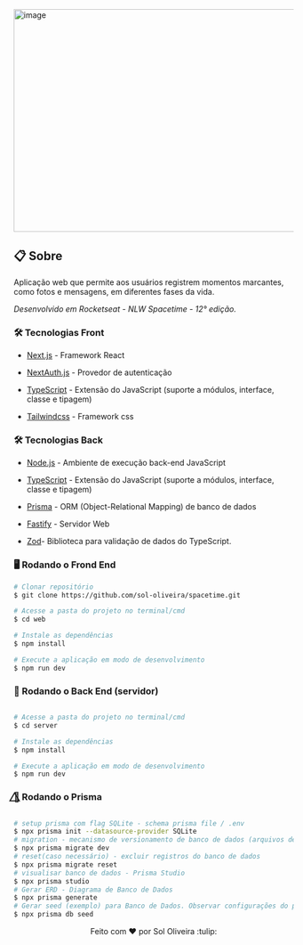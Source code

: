 <img width="800" alt="image" height="400" src=trello_board.gif/>

## 📋 Sobre 
<p>
 Aplicação web que permite aos usuários registrem momentos marcantes, como fotos e mensagens, em diferentes fases da vida.</p>

<p><i>Desenvolvido em Rocketseat - NLW Spacetime - 12° edição.</i></p>

### 🛠 Tecnologias Front

- [Next.js](https://nextjs.org/) - Framework React

- [NextAuth.js](https://next-auth.js.org/) - Provedor de autenticação

- [TypeScript](https://www.typescriptlang.org/) - Extensão do JavaScript (suporte a módulos, interface, classe e tipagem)

- [Tailwindcss](https://tailwindcss.com/docs/installation) - Framework css


### 🛠 Tecnologias Back

- [Node.js](https://nodejs.org/en/) - Ambiente de execução back-end JavaScript

- [TypeScript](https://www.typescriptlang.org/) - Extensão do JavaScript (suporte a módulos, interface, classe e tipagem)

- [Prisma](https://www.prisma.io/) - ORM (Object-Relational Mapping) de banco de dados

- [Fastify](https://www.fastify.io/) - Servidor Web
 
- [Zod](https://github.com/colinhacks/zod)- Biblioteca para validação de dados do TypeScript.

### 🖥️ Rodando o Frond End 

```bash
# Clonar repositório
$ git clone https://github.com/sol-oliveira/spacetime.git

# Acesse a pasta do projeto no terminal/cmd
$ cd web

# Instale as dependências
$ npm install

# Execute a aplicação em modo de desenvolvimento
$ npm run dev
```


### 🎲 Rodando o Back End (servidor)

```bash

# Acesse a pasta do projeto no terminal/cmd
$ cd server

# Instale as dependências
$ npm install

# Execute a aplicação em modo de desenvolvimento
$ npm run dev
```

### 🌈⃤  Rodando o Prisma

```bash

# setup prisma com flag SQLite - schema prisma file / .env
$ npx prisma init --datasource-provider SQLite
# migration - mecanismo de versionamento de banco de dados (arquivos de instruções)
$ npx prisma migrate dev
# reset(caso necessário) - excluir registros do banco de dados
$ npx prisma migrate reset
# visualisar banco de dados - Prisma Studio
$ npx prisma studio
# Gerar ERD - Diagrama de Banco de Dados
$ npx prisma generate
# Gerar seed (exemplo) para Banco de Dados. Observar configurações do prisma no package.json
$ npx prisma db seed
```


<p align="center" dir="auto">Feito com <g-emoji class="g-emoji" alias="hearts" fallback-src="https://github.githubassets.com/images/icons/emoji/unicode/2665.png">♥</g-emoji>
  por Sol Oliveira :tulip:</p>
